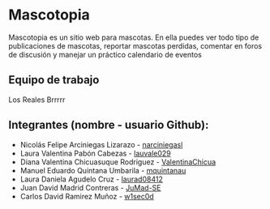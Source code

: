 # Mascotopia

Mascotopia es un sitio web para mascotas. En ella puedes ver todo tipo de publicaciones de mascotas, reportar mascotas perdidas, comentar en foros de discusión y manejar un práctico calendario de eventos

## Equipo de trabajo

Los Reales Brrrrr

## Integrantes (nombre - usuario Github):

- Nicolás Felipe Arciniegas Lizarazo - [narciniegasl](https://github.com/narciniegasl)
- Laura Valentina Pabón Cabezas - [lauvale029](https://github.com/lauvale029)
- Diana Valentina Chicuasuque Rodriguez - [ValentinaChicua](https://github.com/ValentinaChicua)
- Manuel Eduardo Quintana Umbarila - [mquintanau](https://github.com/mquintanau)
- Laura Daniela Agudelo Cruz - [laurad08412](https://github.com/laurad08412)
- Juan David Madrid Contreras - [JuMad-SE](https://github.com/JuMad)
- Carlos David Ramirez Muñoz - [w1sec0d](https://github.com/w1sec0d)
